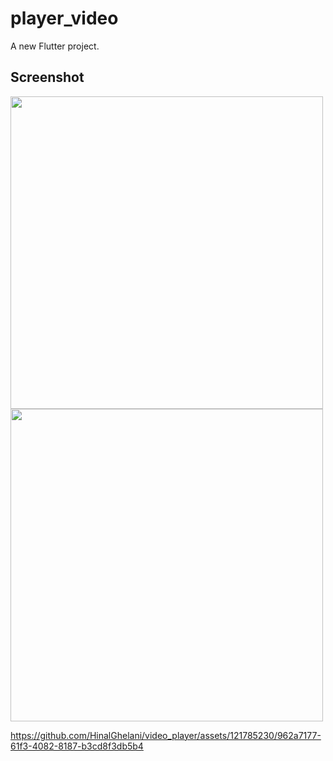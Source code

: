 # player_video

A new Flutter project.

## Screenshot 

<img src = "https://github.com/HinalGhelani/video_player/assets/121785230/9ca3ca1d-8ebf-4ff4-afc1-0145156cce19" height = "500px"/>
<img src = "https://github.com/HinalGhelani/video_player/assets/121785230/f25ca7ad-da92-4f2d-bf7e-f930d57b5670" height = "500px"/>

https://github.com/HinalGhelani/video_player/assets/121785230/962a7177-61f3-4082-8187-b3cd8f3db5b4


